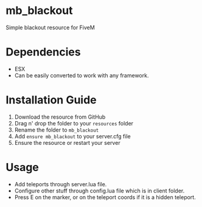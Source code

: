 # mb_blackout
Simple blackout resource for FiveM

# Dependencies
- ESX
- Can be easily converted to work with any framework. 

# Installation Guide
1. Download the resource from GitHub
2. Drag n' drop the folder to your `resources` folder
3. Rename the folder to `mb_blackout`
4. Add `ensure mb_blackout` to your server.cfg file
5. Ensure the resource or restart your server

# Usage
- Add teleports through server.lua file.
- Configure other stuff through config.lua file which is in client folder.
- Press E on the marker, or on the teleport coords if it is a hidden teleport.
